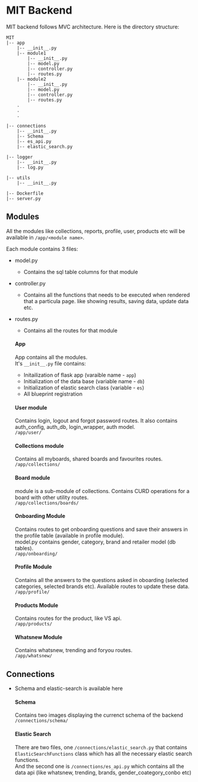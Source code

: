 # MIT Backend

MIT backend follows MVC architecture. Here is the directory structure:  

```
MIT
|-- app
    |-- __init__.py
    |-- module1
        |-- __init__.py
        |-- model.py
        |-- controller.py
        |-- routes.py
    |-- module2
        |-- __init__.py
        |-- model.py
        |-- controller.py
        |-- routes.py
    .
    .
    .

|-- connections
    |-- __init__.py
    |-- Schema
    |-- es_api.py
    |-- elastic_search.py

|-- logger
    |-- __init__.py
    |-- log.py

|-- utils
    |-- __init__.py

|-- Dockerfile
|-- server.py
```

## Modules

All the modules like collections, reports, profile, user, products etc will be available in  `/app/<module name>`.

Each module contains 3 files:  
* model.py  
    * Contains the sql table columns for that module
* controller.py   
    * Contains all the functions that needs to be executed when rendered that a particula page. like showing results, saving data, update data etc.   
* routes.py  
    * Contains all the routes for that module  

    #### App
    App contains all the modules.  
    It's `__init__.py` file contains:  
    * Initailization of flask app (varaible name - `app`)
    * Initialization of the data base (variable name - `db`)
    * Initialization of elastic search class (variable - `es`)
    * All blueprint registration

    #### User module
    Contains login, logout and forgot password routes. It also contains auth_config, auth_db, login_wrapper, auth model.  
        `/app/user/`

    #### Collections module
    Contains all myboards, shared boards and favourites routes.  
    `/app/collections/`

    #### Board module
    module is a sub-module of collections. Contains CURD operations for a board with other utility routes.  
    `/app/collections/boards/`

    #### Onboarding Module
    Contains routes to get onboarding questions and save their answers in the profile table (available in profile module).  
    model.py contains gender, category, brand and retailer model (db tables).   
    `/app/onboarding/`

    #### Profile  Module
    Contains all the answers to the questions asked in oboarding (selected categories, selected brands etc). Available routes to update these data.  
    `/app/profile/`

    #### Products Module
    Contains routes for the product, like VS api.  
    `/app/products/`

    #### Whatsnew Module
    Contains whatsnew, trending and foryou routes.  
    `/app/whatsnew/`



## Connections

* Schema and elastic-search is available here  

    #### Schema  
    Contains two images displaying the currenct schema of the backend  
    `/connections/schema/`

    #### Elastic Search
    There are two files, one `/connections/elastic_search.py` that contains `ElasticSearchFunctions` class which has all the necessary elastic search functions.  
    And the second one is `/connections/es_api.py` which contains all the data api (like whatsnew, trending, brands, gender_coategory_conbo etc)  
    

